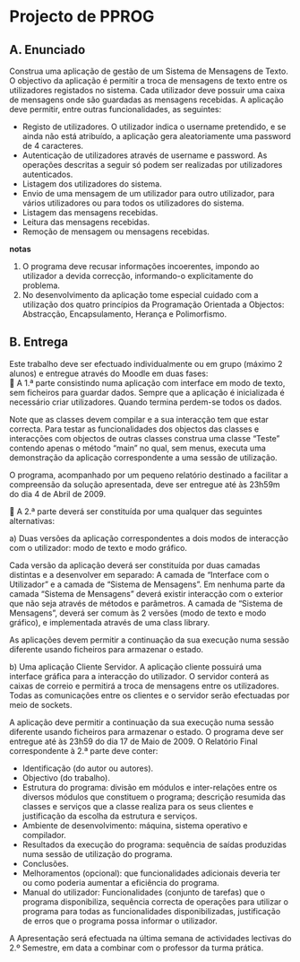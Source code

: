 Projecto de PPROG
=================

A. Enunciado
------------

Construa uma aplicação de gestão de um Sistema de Mensagens de Texto. O
objectivo da aplicação é permitir a troca de mensagens de texto entre os utilizadores
registados no sistema. Cada utilizador deve possuir uma caixa de mensagens onde são
guardadas as mensagens recebidas.
A aplicação deve permitir, entre outras funcionalidades, as seguintes:

+ Registo de utilizadores. O utilizador indica o username pretendido, e se ainda
não está atribuído, a aplicação gera aleatoriamente uma password de 4
caracteres.
+ Autenticação de utilizadores através de username e password. As operações
descritas a seguir só podem ser realizadas por utilizadores autenticados.  
+ Listagem dos utilizadores do sistema.  
+ Envio de uma mensagem de um utilizador para outro utilizador, para vários
utilizadores ou para todos os utilizadores do sistema.  
+ Listagem das mensagens recebidas.  
+ Leitura das mensagens recebidas.  
+ Remoção de mensagem ou mensagens recebidas.

__notas__  
1. O programa deve recusar informações incoerentes, impondo ao utilizador a
devida correcção, informando-o explicitamente do problema.  
2. No desenvolvimento da aplicação tome especial cuidado com a utilização
dos quatro princípios da Programação Orientada a Objectos: Abstracção,
Encapsulamento, Herança e Polimorfismo.

B. Entrega
----------

Este trabalho deve ser efectuado individualmente ou em grupo (máximo 2 alunos) e
entregue através do Moodle em duas fases:  
􀂃 A 1.ª parte consistindo numa aplicação com interface em modo de texto, sem
ficheiros para guardar dados. Sempre que a aplicação é inicializada é necessário
criar utilizadores. Quando termina perdem-se todos os dados.

Note que as classes devem compilar e a sua interacção tem que estar correcta.
Para testar as funcionalidades dos objectos das classes e interacções com
objectos de outras classes construa uma classe “Teste” contendo apenas o
método “main” no qual, sem menus, executa uma demonstração da aplicação
correspondente a uma sessão de utilização.

O programa, acompanhado por um pequeno relatório destinado a facilitar a
compreensão da solução apresentada, deve ser entregue até às 23h59m do dia 4
de Abril de 2009.

􀂃 A 2.ª parte deverá ser constituída por uma qualquer das seguintes alternativas:

a) Duas versões da aplicação correspondentes a dois modos de interacção com
o utilizador: modo de texto e modo gráfico.

Cada versão da aplicação deverá ser constituída por duas camadas distintas e
a desenvolver em separado: A camada de “Interface com o Utilizador” e a
camada de “Sistema de Mensagens”. Em nenhuma parte da camada “Sistema
de Mensagens” deverá existir interacção com o exterior que não seja através
de métodos e parâmetros. A camada de “Sistema de Mensagens”, deverá ser
comum às 2 versões (modo de texto e modo gráfico), e implementada
através de uma class library.

As aplicações devem permitir a continuação da sua execução numa sessão
diferente usando ficheiros para armazenar o estado.

b) Uma aplicação Cliente Servidor. A aplicação cliente possuirá uma interface
gráfica para a interacção do utilizador. O servidor conterá as caixas de
correio e permitirá a troca de mensagens entre os utilizadores. Todas as
comunicações entre os clientes e o servidor serão efectuadas por meio de
sockets.

A aplicação deve permitir a continuação da sua execução numa sessão
diferente usando ficheiros para armazenar o estado.
O programa deve ser entregue até às 23h59 do dia 17 de Maio de 2009.
O Relatório Final correspondente à 2.ª parte deve conter:  
+ Identificação (do autor ou autores).  
+ Objectivo (do trabalho).  
+ Estrutura do programa: divisão em módulos e inter-relações entre os diversos
módulos que constituem o programa; descrição resumida das classes e
serviços que a classe realiza para os seus clientes e justificação da escolha da
estrutura e serviços.  
+ Ambiente de desenvolvimento: máquina, sistema operativo e compilador.  
+ Resultados da execução do programa: sequência de saídas produzidas numa
sessão de utilização do programa.  
+ Conclusões.  
+ Melhoramentos (opcional): que funcionalidades adicionais deveria ter ou
como poderia aumentar a eficiência do programa.  
+ Manual do utilizador: Funcionalidades (conjunto de tarefas) que o programa
disponibiliza, sequência correcta de operações para utilizar o programa para
todas as funcionalidades disponibilizadas, justificação de erros que o
programa possa informar o utilizador.

A Apresentação será efectuada na última semana de actividades lectivas do 2.º
Semestre, em data a combinar com o professor da turma prática.
